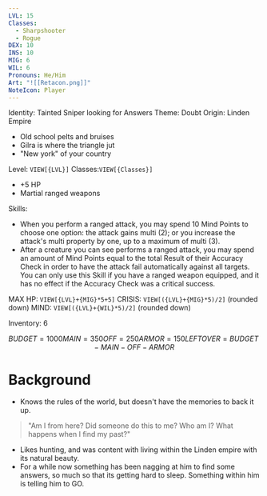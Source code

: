 ```yaml
---
LVL: 15
Classes:
  - Sharpshooter
  - Rogue
DEX: 10
INS: 10
MIG: 6
WIL: 6
Pronouns: He/Him
Art: "![[Retacon.png]]"
NoteIcon: Player
---
```


Identity: Tainted Sniper looking for Answers
Theme: Doubt
Origin: Linden Empire
- Old school pelts and bruises
- Gilra is where the triangle jut
- "New york" of your country


Level: `VIEW[{LVL}]`
Classes:`VIEW[{Classes}]`
- +5 HP
- Martial ranged weapons

Skills:
- When you perform a ranged attack, you may spend 10 Mind Points to choose one option: the attack gains multi (2); or you increase the attack's multi property by one, up to a maximum of multi (3).
- After a creature you can see performs a ranged attack, you may spend an amount of Mind Points equal to the total Result of their Accuracy Check in order to have the attack fail automatically against all targets. You can only use this Skill if you have a ranged weapon equipped, and it has no effect if the Accuracy Check was a critical success.

MAX HP: `VIEW[{LVL}+{MIG}*5+5]`
CRISIS: `VIEW[({LVL}+{MIG}*5)/2]` (rounded down)
MIND: `VIEW[({LVL}+{WIL}*5)/2]` (rounded down)

Inventory: 6


```math
BUDGET = 1000
MAIN = 350
OFF = 250
ARMOR = 150

LEFTOVER = BUDGET - MAIN - OFF - ARMOR
```

# Background

- Knows the rules of the world, but doesn't have the memories to back it up.
> "Am I from here? Did someone do this to me? Who am I? What happens when I find my past?"
- Likes hunting, and was content with living within the Linden empire with its natural beauty.
- For a while now something has been nagging at him to find some answers, so much so that its getting hard to sleep. Something within him is telling him to GO.
